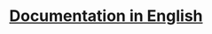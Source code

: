 # [Documentation in English](https://github.com/annihilatoratm/opencart-doc/blob/main/documentation/doc-eng.md)
